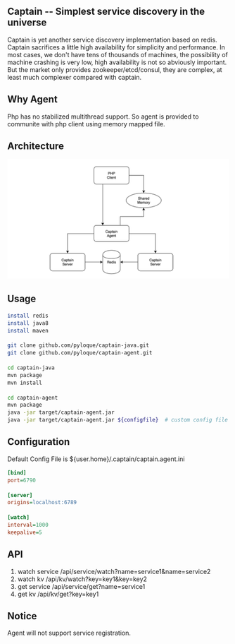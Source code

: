 Captain -- Simplest service discovery in the universe
-------------
Captain is yet another service discovery implementation based on redis.
Captain sacrifices a little high availability for simplicity and performance.
In most cases, we don't have tens of thousands of machines, the possibility of machine crashing is very low, high availability is not so abviously important.
But the market only provides zookeeper/etcd/consul, they are complex, at least much complexer compared with captain.

Why Agent
-------------
Php has no stabilized multithread support. So agent is provided to communite with php client using memory mapped file.

Architecture
------------
<img src="screenshot/arch.png" width="600" title="Agent Architecture" />

Usage
-------------
```bash
install redis
install java8
install maven

git clone github.com/pyloque/captain-java.git
git clone github.com/pyloque/captain-agent.git

cd captain-java
mvn package
mvn install

cd captain-agent
mvn package
java -jar target/captain-agent.jar
java -jar target/captain-agent.jar ${configfile}  # custom config file
```

Configuration
---------------------------------------
Default Config File is ${user.home}/.captain/captain.agent.ini
```ini
[bind]
port=6790

[server]
origins=localhost:6789

[watch]
interval=1000
keepalive=5
```

API
-----------------------------------------
1. watch service /api/service/watch?name=service1&name=service2
2. watch kv /api/kv/watch?key=key1&key=key2
3. get service /api/service/get?name=service1
4. get kv /api/kv/get?key=key1

Notice
----------------------------------------
Agent will not support service registration.
